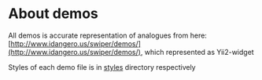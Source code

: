 # About demos

All demos is accurate representation of analogues from here: [http://www.idangero.us/swiper/demos/](http://www.idangero.us/swiper/demos/), which represented as Yii2-widget

Styles of each demo file is in [styles](https://github.com/romka-chev/yii2-swiper/tree/master/demos/styles) directory respectively
